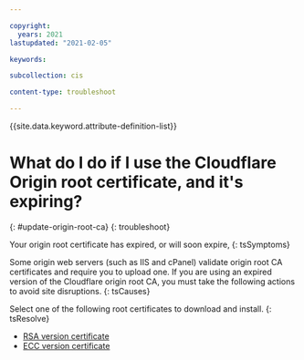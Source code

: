 ```yaml
---

copyright:
  years: 2021
lastupdated: "2021-02-05"

keywords: 

subcollection: cis

content-type: troubleshoot

---
```


{{site.data.keyword.attribute-definition-list}}

# What do I do if I use the Cloudflare Origin root certificate, and it's expiring?
{: #update-origin-root-ca}
{: troubleshoot}

Your origin root certificate has expired, or will soon expire,
{: tsSymptoms}

Some origin web servers (such as IIS and cPanel) validate origin root CA certificates and require you to upload one.
If you are using an expired version of the Cloudflare origin root CA, you must take the following actions to avoid site disruptions.
{: tsCauses}


Select one of the following root certificates to download and install.
{: tsResolve}

* [RSA version certificate](https://cloud.ibm.com/media/docs/downloads/cis/origin_ca_rsa_root.pem) 
* [ECC version certificate](https://cloud.ibm.com/media/docs/downloads/cis/origin_ca_ecc_root.pem) 

